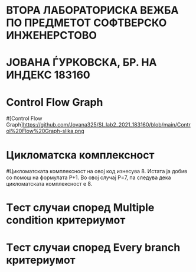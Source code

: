 # ВТОРА ЛАБОРАТОРИСКА ВЕЖБА ПО ПРЕДМЕТОТ СОФТВЕРСКО ИНЖЕНЕРСТОВО
# ЈОВАНА ЃУРКОВСКА, БР. НА ИНДЕКС 183160
# Control Flow Graph
#[Control Flow Graph]https://github.com/Jovana325/SI_lab2_2021_183160/blob/main/Control%20Flow%20Graph-slika.png
# Цикломатска комплексност
#Цикломатската комплексност на овој код изнесува 8. Истата ја добив со помош на формулата P+1. Во овој случај P=7, па следува дека цикломатската комплексност е 8.
# Tест случаи според Multiple condition критериумот
# Tест случаи според Every branch критериумот
